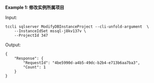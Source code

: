 **Example 1: 修改实例所属项目**



Input: 

```
tccli sqlserver ModifyDBInstanceProject --cli-unfold-argument  \
    --InstanceIdSet mssql-j8kv137v \
    --ProjectId 347
```

Output: 
```
{
    "Response": {
        "RequestId": "4be5990d-a4b5-49dc-b2b4-e713b6aa7ba3",
        "Count": 1
    }
}
```

